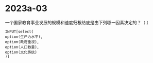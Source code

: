 # 2023a-03
一个国家教育事业发展的规模和速度归根结底是由下列哪一因素决定的？（ ）
```meta-bind
INPUT[select(
option(生产力水平),
option(政府重视),
option(人口数量),
option(文化传统)
)]
```